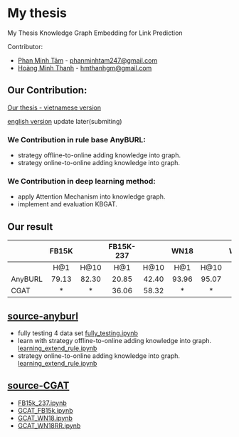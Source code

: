 # My thesis
My Thesis Knowledge Graph Embedding for Link Prediction

Contributor:
* [Phan Minh Tâm](https://github.com/MinhTamPhan)  - phanminhtam247@gmail.com
* [Hoàng Minh Thanh](https://github.com/hmthanh) - hmthanhgm@gmail.com

## Our Contribution:


[Our thesis - vietnamese version](./Thesis_Link_Prediction_final.pdf)

[english version](./) update later(submiting)

### We Contribution in rule base AnyBURL:
- strategy offline-to-online adding knowledge into graph.
- strategy online-to-online adding knowledge into graph.

### We Contribution in deep learning method:
- apply Attention Mechanism into knowledge graph.
- implement and evaluation KBGAT.

## Our result
|         | FB15K |       | FB15K-237 |       |  WN18 |       | WN18RR |       |
|---------|:-----:|:-----:|:---------:|:-----:|:-----:|:-----:|:------:|-------|
|         | H@1   | H@10  | H@1       | H@10  | H@1   | H@10  | H@1    | H@10  |
| AnyBURL | 79.13 | 82.30 | 20.85     | 42.40 | 93.96 | 95.07 | 44.22  | 54.40 |
| CGAT    | *     | *     | 36.06     | 58.32 | *     | *     | 35.12  | 57.01 |

## [source-anyburl](./source/README.md)
* fully testing 4 data set [fully_testing.ipynb](./AnyBURL/fully_testing.ipynb)
* learn with strategy offline-to-online adding knowledge into graph. [learning_extend_rule.ipynb](./AnyBURL/learning_extend_rule.ipynb)
* strategy online-to-online adding knowledge into graph. [learning_extend_rule.ipynb](./AnyBURL/learning_with_edge.ipynb)
## [source-CGAT](./source/README.md)
* [FB15k_237.ipynb](GCAT_FB15k_237.ipynb)
* [GCAT_FB15k.ipynb](GCAT_FB15k.ipynb)
* [GCAT_WN18.ipynb](GCAT_WN18.ipynb)
* [GCAT_WN18RR.ipynb](GCAT_WN18RR.ipynb)